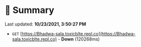 # 📖 Summary
Last updated: **10/23/2021, 3:50:27 PM**

- `GET` [https://Bhadwa-sala.toxicblte.repl.co](https://Bhadwa-sala.toxicblte.repl.co) - **Down** (120268ms)
